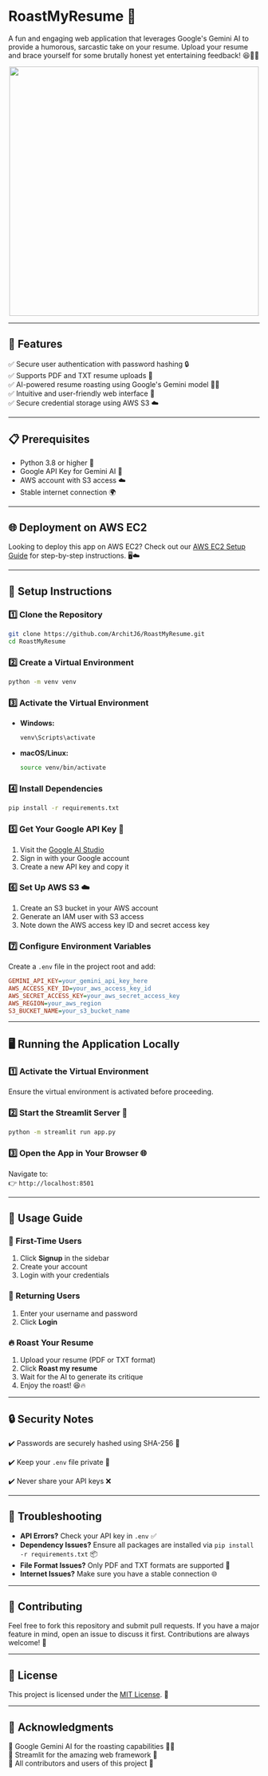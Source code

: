 # RoastMyResume 🚀

A fun and engaging web application that leverages Google's Gemini AI to provide a humorous, sarcastic take on your resume. Upload your resume and brace yourself for some brutally honest yet entertaining feedback! 😆📄🔥

<p align="center">
   <img src="resources/demo.gif" width="500">
</p>

---

## 🌟 Features

✅ Secure user authentication with password hashing 🔒  
✅ Supports PDF and TXT resume uploads 📂  
✅ AI-powered resume roasting using Google's Gemini model 🤖🔥  
✅ Intuitive and user-friendly web interface 🎨  
✅ Secure credential storage using AWS S3 ☁️  

---

## 📋 Prerequisites

- Python 3.8 or higher 🐍
- Google API Key for Gemini AI 🔑
- AWS account with S3 access ☁️
- Stable internet connection 🌍

---

## 🌐 Deployment on AWS EC2

Looking to deploy this app on AWS EC2? Check out our [AWS EC2 Setup Guide](./AWS_Helper.md) for step-by-step instructions. 🖥️☁️

---

## 🚀 Setup Instructions

### 1️⃣ Clone the Repository
```bash
git clone https://github.com/ArchitJ6/RoastMyResume.git
cd RoastMyResume
```

### 2️⃣ Create a Virtual Environment
```bash
python -m venv venv
```

### 3️⃣ Activate the Virtual Environment
- **Windows:**
  ```bash
  venv\Scripts\activate
  ```
- **macOS/Linux:**
  ```bash
  source venv/bin/activate
  ```

### 4️⃣ Install Dependencies
```bash
pip install -r requirements.txt
```

### 5️⃣ Get Your Google API Key 🔑
1. Visit the [Google AI Studio](https://aistudio.google.com/apikey)
2. Sign in with your Google account
3. Create a new API key and copy it

### 6️⃣ Set Up AWS S3 ☁️
1. Create an S3 bucket in your AWS account
2. Generate an IAM user with S3 access
3. Note down the AWS access key ID and secret access key

### 7️⃣ Configure Environment Variables
Create a `.env` file in the project root and add:
```ini
GEMINI_API_KEY=your_gemini_api_key_here
AWS_ACCESS_KEY_ID=your_aws_access_key_id
AWS_SECRET_ACCESS_KEY=your_aws_secret_access_key
AWS_REGION=your_aws_region
S3_BUCKET_NAME=your_s3_bucket_name
```

---

## 🖥️ Running the Application Locally

### 1️⃣ Activate the Virtual Environment
Ensure the virtual environment is activated before proceeding.

### 2️⃣ Start the Streamlit Server 🚀
```bash
python -m streamlit run app.py
```

### 3️⃣ Open the App in Your Browser 🌐
Navigate to:  
👉 `http://localhost:8501`

---

## 📖 Usage Guide

### 👤 First-Time Users
1. Click **Signup** in the sidebar
2. Create your account
3. Login with your credentials

### 🔄 Returning Users
1. Enter your username and password
2. Click **Login**

### 🔥 Roast Your Resume
1. Upload your resume (PDF or TXT format)
2. Click **Roast my resume**
3. Wait for the AI to generate its critique
4. Enjoy the roast! 😆🔥

---

## 🔒 Security Notes

✔️ Passwords are securely hashed using SHA-256 🔑

✔️ Keep your `.env` file private 🚨

✔️ Never share your API keys ❌

---

## 🔧 Troubleshooting

- **API Errors?** Check your API key in `.env` ✅
- **Dependency Issues?** Ensure all packages are installed via `pip install -r requirements.txt` 📦
- **File Format Issues?** Only PDF and TXT formats are supported 📜
- **Internet Issues?** Make sure you have a stable connection 🌐

---

## 🤝 Contributing

Feel free to fork this repository and submit pull requests. If you have a major feature in mind, open an issue to discuss it first. Contributions are always welcome! 🎉

---

## 📄 License

This project is licensed under the [MIT License](LICENSE). 📜

---

## 👏 Acknowledgments

🙏 Google Gemini AI for the roasting capabilities 🤖🔥  
🙏 Streamlit for the amazing web framework 🎨  
🙏 All contributors and users of this project 💙  